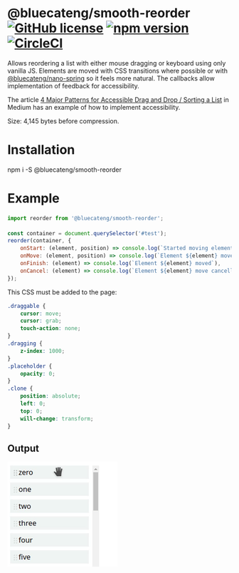 # @bluecateng/smooth-reorder [![GitHub license](https://img.shields.io/badge/license-ISC-blue.svg)](https://github.com/bluecatengineering/smooth-reorder/blob/use-circleci/LICENSE) [![npm version](https://img.shields.io/npm/v/@bluecateng/smooth-reorder.svg?style=flat)](https://www.npmjs.com/package/@bluecateng/smooth-reorder) [![CircleCI](https://circleci.com/gh/bluecatengineering/smooth-reorder.svg?style=shield)](https://circleci.com/gh/bluecatengineering/smooth-reorder)

Allows reordering a list with either mouse dragging or keyboard using only vanilla JS.
Elements are moved with CSS transitions where possible or with
[@bluecateng/nano-spring](https://www.npmjs.com/package/@bluecateng/nano-spring) so it feels more natural.
The callbacks allow implementation of feedback for accessibility.

The article [4 Major Patterns for Accessible Drag and Drop / Sorting a List](https://medium.com/salesforce-ux/4-major-patterns-for-accessible-drag-and-drop-1d43f64ebf09#0303)
in Medium has an example of how to implement accessibility.

Size: 4,145 bytes before compression.

# Installation

npm i -S @bluecateng/smooth-reorder

# Example

```js
import reorder from '@bluecateng/smooth-reorder';

const container = document.querySelector('#test');
reorder(container, {
	onStart: (element, position) => console.log(`Started moving element ${element} from ${position}`),
	onMove: (element, position) => console.log(`Element ${element} moved to ${position}`),
	onFinish: (element) => console.log(`Element ${element} moved`),
	onCancel: (element) => console.log(`Element ${element} move cancelled`),
});
```

This CSS must be added to the page:

```css
.draggable {
	cursor: move;
	cursor: grab;
	touch-action: none;
}
.dragging {
	z-index: 1000;
}
.placeholder {
	opacity: 0;
}
.clone {
	position: absolute;
	left: 0;
	top: 0;
	will-change: transform;
}
```

## Output

![Output](https://raw.githubusercontent.com/bluecatengineering/smooth-reorder/master/example.gif)
